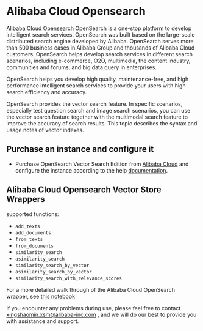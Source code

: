 # Alibaba Cloud Opensearch

[Alibaba Cloud Opensearch](https://www.alibabacloud.com/product/opensearch) OpenSearch is a one-stop platform to develop intelligent search services. OpenSearch was built based on the large-scale distributed search engine developed by Alibaba. OpenSearch serves more than 500 business cases in Alibaba Group and thousands of Alibaba Cloud customers. OpenSearch helps develop search services in different search scenarios, including e-commerce, O2O, multimedia, the content industry, communities and forums, and big data query in enterprises.

OpenSearch helps you develop high quality, maintenance-free, and high performance intelligent search services to provide your users with high search efficiency and accuracy.

 OpenSearch provides the vector search feature. In specific scenarios, especially test question search and image search scenarios, you can use the vector search feature together with the multimodal search feature to improve the accuracy of search results. This topic describes the syntax and usage notes of vector indexes.

## Purchase an instance and configure it

- Purchase OpenSearch Vector Search Edition from [Alibaba Cloud](https://opensearch.console.aliyun.com) and configure the instance according to the help [documentation](https://help.aliyun.com/document_detail/463198.html?spm=a2c4g.465092.0.0.2cd15002hdwavO).
  
## Alibaba Cloud Opensearch Vector Store Wrappers
supported functions:
- `add_texts`
- `add_documents`
- `from_texts`
- `from_documents`
- `similarity_search`
- `asimilarity_search`
- `similarity_search_by_vector`
- `asimilarity_search_by_vector`
- `similarity_search_with_relevance_scores`

For a more detailed walk through of the Alibaba Cloud OpenSearch wrapper, see [this notebook](../modules/indexes/vectorstores/examples/alibabacloud_opensearch.ipynb)

If you encounter any problems during use, please feel free to contact [xingshaomin.xsm@alibaba-inc.com](xingshaomin.xsm@alibaba-inc.com) , and we will do our best to provide you with assistance and support.

